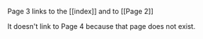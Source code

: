 Page 3 links to the [[index]] and to [[Page 2]]

It doesn't link to Page 4 because that page does not exist.
